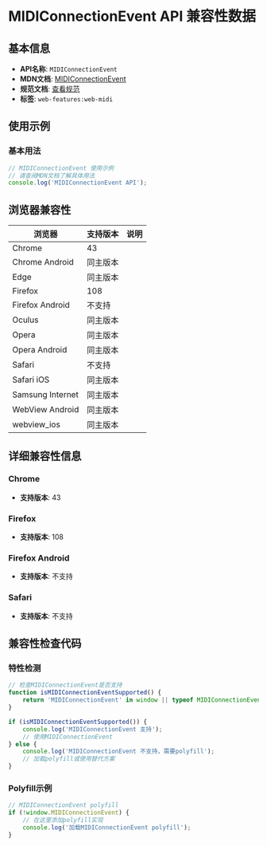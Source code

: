 # MIDIConnectionEvent API 兼容性数据

## 基本信息

- **API名称**: `MIDIConnectionEvent`
- **MDN文档**: [MIDIConnectionEvent](https://developer.mozilla.org/docs/Web/API/MIDIConnectionEvent)
- **规范文档**: [查看规范](https://webaudio.github.io/web-midi-api/#midiconnectionevent-interface)
- **标签**: `web-features:web-midi`

## 使用示例

### 基本用法

```javascript
// MIDIConnectionEvent 使用示例
// 请查阅MDN文档了解具体用法
console.log('MIDIConnectionEvent API');
```

## 浏览器兼容性

| 浏览器 | 支持版本 | 说明 |
|--------|----------|------|
| Chrome | 43 |  |
| Chrome Android | 同主版本 |  |
| Edge | 同主版本 |  |
| Firefox | 108 |  |
| Firefox Android | 不支持 |  |
| Oculus | 同主版本 |  |
| Opera | 同主版本 |  |
| Opera Android | 同主版本 |  |
| Safari | 不支持 |  |
| Safari iOS | 同主版本 |  |
| Samsung Internet | 同主版本 |  |
| WebView Android | 同主版本 |  |
| webview_ios | 同主版本 |  |

## 详细兼容性信息

### Chrome

- **支持版本**: 43

### Firefox

- **支持版本**: 108

### Firefox Android

- **支持版本**: 不支持

### Safari

- **支持版本**: 不支持

## 兼容性检查代码

### 特性检测

```javascript
// 检查MIDIConnectionEvent是否支持
function isMIDIConnectionEventSupported() {
    return 'MIDIConnectionEvent' in window || typeof MIDIConnectionEvent !== 'undefined';
}

if (isMIDIConnectionEventSupported()) {
    console.log('MIDIConnectionEvent 支持');
    // 使用MIDIConnectionEvent
} else {
    console.log('MIDIConnectionEvent 不支持，需要polyfill');
    // 加载polyfill或使用替代方案
}
```

### Polyfill示例

```javascript
// MIDIConnectionEvent polyfill
if (!window.MIDIConnectionEvent) {
    // 在这里添加polyfill实现
    console.log('加载MIDIConnectionEvent polyfill');
}
```

